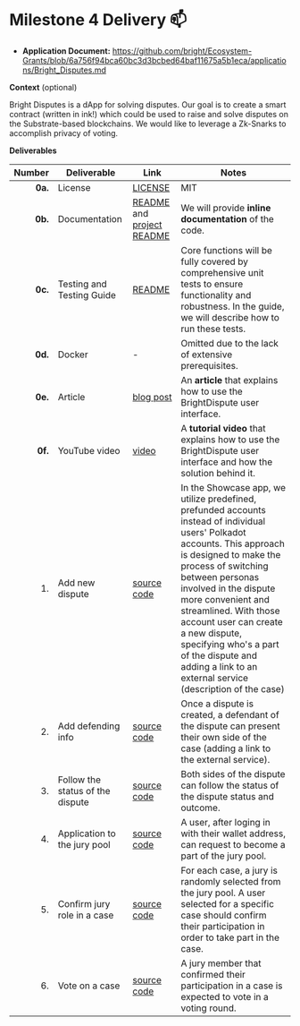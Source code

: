# Milestone 4 Delivery :mailbox:

* **Application Document:** https://github.com/bright/Ecosystem-Grants/blob/6a756f94bca60bc3d3bcbed64baf11675a5b1eca/applications/Bright_Disputes.md

**Context** (optional)

Bright Disputes is a dApp for solving disputes. Our goal is to create a smart contract (written in ink!) which could be used to raise and solve disputes on the Substrate-based blockchains. We would like to leverage a Zk-Snarks to accomplish privacy of voting.

**Deliverables**

| Number | Deliverable | Link | Notes |
| -----: | ----------- |----------- | ------------- |
| **0a.** | License |[LICENSE](https://github.com/bright/bright-disputes/blob/main/LICENSE) | MIT |
| **0b.** | Documentation | [README](https://github.com/bright/bright-disputes-showcase/blob/main/README.md) and [project README](https://github.com/bright/bright-disputes/blob/main/README.md) | We will provide **inline documentation** of the code. |
| **0c.** | Testing and Testing Guide | [README](https://github.com/bright/bright-disputes-showcase/blob/main/README.md) | Core functions will be fully covered by comprehensive unit tests to ensure functionality and robustness. In the guide, we will describe how to run these tests. |
| **0d.** | Docker | - | Omitted due to the lack of extensive prerequisites. |
| **0e.** | Article | [blog post](https://brightinventions.pl/blog/the-bright-disputes-showcase/) |An **article** that explains how to use the BrightDispute user interface.  |
| **0f.** | YouTube video | [video](https://www.youtube.com/watch?v=x8cfKKUvQls)| A **tutorial video** that explains how to use the BrightDispute user interface and how the solution behind it. 
| 1. | Add new dispute |[source code](https://github.com/bright/bright-disputes-showcase/blob/main/app/routes/dispute.create/route.tsx) | In the Showcase app, we utilize predefined, prefunded accounts instead of individual users' Polkadot accounts. This approach is designed to make the process of switching between personas involved in the dispute more convenient and streamlined. With those account user can create a new dispute, specifying who's a part of the dispute and adding a link to an external service (description of the case)
| 2. | Add defending info | [source code](https://github.com/bright/bright-disputes-showcase/blob/main/app/routes/dispute.%24id.defendant/route.tsx) | Once a dispute is created, a defendant of the dispute can present their own side of the case (adding a link to the external service).
| 3. | Follow the status of the dispute | [source code](https://github.com/bright/bright-disputes-showcase/blob/main/app/routes/dispute.%24id._index/route.tsx)| Both sides of the dispute can follow the status of the dispute status and outcome.
| 4. | Application to the jury pool | [source code](https://github.com/bright/bright-disputes-showcase/blob/main/app/routes/_index/route.tsx)| A user, after loging in with their wallet address, can request to become a part of the jury pool.
| 5. | Confirm jury role in a case  | [source code](https://github.com/bright/bright-disputes-showcase/blob/main/app/routes/dispute.%24id._index/route.tsx)| For each case, a jury is randomly selected from the jury pool. A user selected for a specific case should confirm their participation in order to take part in the case.
| 6. | Vote on a case  | [source code](https://github.com/bright/bright-disputes-showcase/blob/main/app/routes/dispute.%24id._index/route.tsx)| A jury member that confirmed their participation in a case is expected to vote in a voting round.
